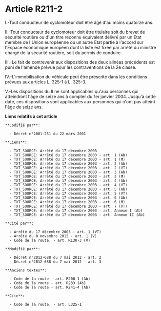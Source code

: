 # Article R211-2

I.-Tout conducteur de cyclomoteur doit être âgé d'au moins quatorze ans. 

II.-Tout conducteur de cyclomoteur doit être titulaire soit du brevet de sécurité routière ou d'un titre reconnu équivalent
délivré par un Etat membre de l'Union européenne ou un autre Etat partie à l'accord sur l'Espace économique européen dont la
liste est fixée par arrêté du   ministre chargé de la sécurité routière, soit du permis de conduire. 

III.-Le fait de contrevenir aux dispositions des deux alinéas précédents est puni de l'amende prévue pour les contraventions
de la 2e classe. 

IV.-L'immobilisation du véhicule peut être prescrite dans les conditions prévues aux articles L. 325-1 à L. 325-3. 

V.-Les dispositions du II ne sont applicables qu'aux personnes qui atteindront l'âge de seize ans à compter du 1er janvier
2004. Jusqu'à cette date, ces dispositions sont applicables aux personnes qui n'ont pas atteint l'âge de seize ans.

**Liens relatifs à cet article**

	**Codifié par**:

	  - Décret n°2001-251 du 22 mars 2001

	**Liens**:

	  - TXT_SOURCE: Arrêté du 17 décembre 2003
	  - TXT_SOURCE: Arrêté du 17 décembre 2003 - art. 1 (Ab)
	  - TXT_SOURCE: Arrêté du 17 décembre 2003 - art. 1 (M)
	  - TXT_SOURCE: Arrêté du 17 décembre 2003 - art. 2 (Ab)
	  - TXT_SOURCE: Arrêté du 17 décembre 2003 - art. 2 (VT)
	  - TXT_SOURCE: Arrêté du 17 décembre 2003 - art. 3 (Ab)
	  - TXT_SOURCE: Arrêté du 17 décembre 2003 - art. 3 (M)
	  - TXT_SOURCE: Arrêté du 17 décembre 2003 - art. 4 (Ab)
	  - TXT_SOURCE: Arrêté du 17 décembre 2003 - art. 4 (VT)
	  - TXT_SOURCE: Arrêté du 17 décembre 2003 - art. 5 (Ab)
	  - TXT_SOURCE: Arrêté du 17 décembre 2003 - art. 5 (VT)
	  - TXT_SOURCE: Arrêté du 17 décembre 2003 - art. 6 (Ab)
	  - TXT_SOURCE: Arrêté du 17 décembre 2003 - art. 6 (M)
	  - TXT_SOURCE: Arrêté du 17 décembre 2003 - art. 7 (VT)
	  - TXT_SOURCE: Arrêté du 17 décembre 2003 - art. Annexe I (Ab)
	  - TXT_SOURCE: Arrêté du 17 décembre 2003 - art. Annexe II (Ab)

	**Cité par**:

	  - Arrêté du 17 décembre 2003 - art. 1 (VT)
	  - Arrêté du 8 novembre 2012 - art. 1 (V)
	  - Code de la route. - art. R130-3 (V)

	**Modifié par**:

	  - Décret n°2012-688 du 7 mai 2012 - art. 2
	  - Décret n°2012-688 du 7 mai 2012 - art. 3

	**Anciens textes**:

	  - Code de la route - art. R200-1 (Ab)
	  - Code de la route - art. R233 (Ab)
	  - Code de la route - art. R241-4 (Ab)

	**Cite**:

	  - Code de la route. - art. L325-1
